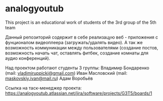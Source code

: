 # analogyoutub
This project is an educational work of students of the 3rd group of the 5th team

Данный репозиторий содержит в себе реализацую веб - приложения с фунционалом видеоплеера (загружать/удалять видео). А так же возможность коммуникации между пользователями (создание постов, возможность начать чат, оставлять фитбек, создание комнаты для аудио конференций).

Над проектом работают студенты 3 группы:
  Владимир Бондаренко (mail: vladimiruppicki@gmail.com)
  Иван Масловский (mail: maskovskiy.ivan@mail.ru)
  Адам Воробьёв

Ссылка на таск-менеджер проекта:   https://analogyoutub.atlassian.net/jira/software/projects/G3T5/boards/1
